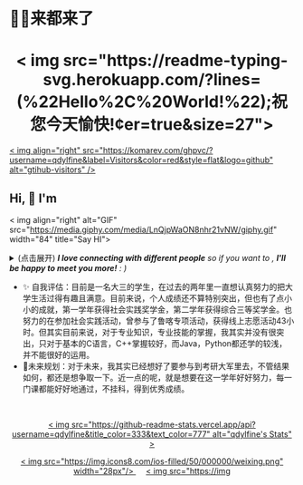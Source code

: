 # 🍓🍅来都来了
<h1 align="center">  < img src="https://readme-typing-svg.herokuapp.com/?lines=(%22Hello%2C%20World!%22);祝您今天愉快!&center=true&size=27">  </h1>
<a href="https://github.com/qdylfine/computer-vision-in-action">
    < img align="right" src="https://komarev.com/ghpvc/?username=qdylfine&label=Visitors&color=red&style=flat&logo=github" alt="gtihub-visitors" />
</a >
 
## Hi, 👋  I'm 
 
< img align="right" alt="GIF" src="https://media.giphy.com/media/LnQjpWaON8nhr21vNW/giphy.gif" width="84" title="Say HI"> <details><summary>(点击展开) <em><b>I love connecting with different people</b> so if you want to , <b>I'll be happy to meet you more!</b> : )</em></summary>
 
<!--my introduction start-->
    
- 姓名 张寒
- 性别 女
- 学校 中国海洋大学（OUC）
- ❤ 喜欢看小说 🍉追综艺,🎸听音乐,👉追星人一枚， 1⃣7⃣&🐇（懂暗号之人一起玩啊！）
  
---
</details>
  
 - ✨ 自我评估：目前是一名大三的学生，在过去的两年里一直想认真努力的把大学生活过得有趣且满意。目前来说，个人成绩还不算特别突出，但也有了点小小的成就，第一学年获得社会实践奖学金，第二学年获得综合三等奖学金。也努力的在参加社会实践活动，曾参与了鲁喀专项活动，获得线上志愿活动43小时。但其实目前来说，对于专业知识，专业技能的掌握，我其实并没有很突出，只对于基本的C语言，C++掌握较好，而Java，Python都还学的较浅，并不能很好的运用。
 - 🍦未来规划：对于未来，我其实已经想好了要参与到考研大军里去，不管结果如何，都还是想争取一下。近一点的呢，就是想要在这一学年好好努力，每一门课都能好好地通过，不挂科，得到优秀成绩。
 
 
<!--my introduction end -->
 
<br>
 
<p align="center">
  <a href="https://github.com/qdylfine" class="rich-diff-level-one">
    < img src="https://github-readme-stats.vercel.app/api?username=qdylfine&title_color=333&text_color=777" alt="qdylfine's Stats" >
    <!-- &hide=issues
    < img src="https://github-readme-stats.vercel.app/api?username=qdylfine&hide=issues&title_color=333&text_color=777" alt="qdylfine's Stats" >
    -->
  </a >
</p >
 
<p align="center">
   <a href= "./images1/1-1.jpg" height="50%" width="50%" target="_blank" alt="WeChat" title="WeChat">
    < img src="https://img.icons8.com/ios-filled/50/000000/weixing.png" width="28px"/>
  </a >
  &emsp;
      <a href="https://blog.csdn.net/qdylfine?type=blog" target="_blank" alt="CSDN" title="CSDN">
        < img src="https://img
